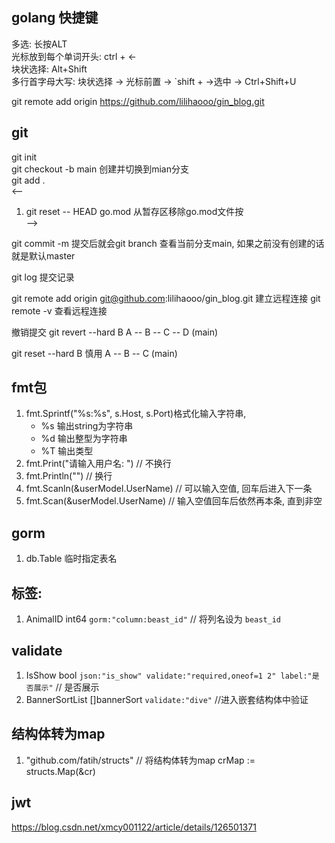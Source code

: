 ## golang 快捷键
多选: 长按ALT  
光标放到每个单词开头: ctrl + <-  
块状选择: Alt+Shift  
多行首字母大写: 块状选择 -> 光标前置 -> `shift + ->选中 -> Ctrl+Shift+U  


git remote add origin https://github.com/lilihaooo/gin_blog.git


## git
git init  
git checkout -b main 创建并切换到mian分支  
git add .  
<--  
1. git reset -- HEAD go.mod 从暂存区移除go.mod文件按  
-->

git commit -m  提交后就会git branch 查看当前分支main, 如果之前没有创建的话就是默认master

git log 提交记录

git remote add origin git@github.com:lilihaooo/gin_blog.git 建立远程连接
git remote -v 查看远程连接


撤销提交
git revert --hard B
A -- B -- C -- D (main)

git reset --hard B 慎用
A -- B -- C (main)


## fmt包
1. fmt.Sprintf("%s:%s", s.Host, s.Port)格式化输入字符串,    
   * %s 输出string为字符串
   * %d 输出整型为字符串 
   * %T 输出类型
2. fmt.Print("请输入用户名: ") // 不换行
3. fmt.Println("")   // 换行
4. fmt.Scanln(&userModel.UserName)   // 可以输入空值, 回车后进入下一条
5. fmt.Scan(&userModel.UserName)     // 输入空值回车后依然再本条, 直到非空




## gorm 
1. db.Table 临时指定表名

## 标签:
1. AnimalID int64     `gorm:"column:beast_id"`         // 将列名设为 `beast_id`


## validate
1. IsShow bool   `json:"is_show" validate:"required,oneof=1 2" label:"是否展示"` // 是否展示
2. BannerSortList []bannerSort `validate:"dive"` //进入嵌套结构体中验证



## 结构体转为map
1. "github.com/fatih/structs"
   // 将结构体转为map
   crMap := structs.Map(&cr)


## jwt
https://blog.csdn.net/xmcy001122/article/details/126501371



## 
